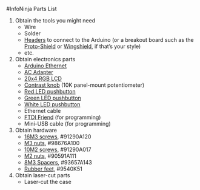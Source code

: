 #InfoNinja Parts List

1. Obtain the tools you might need
    - Wire
    - Solder
	- [Headers](http://www.adafruit.com/products/400) to connect to the Arduino (or a breakout board such as the [Proto-Shield](http://www.adafruit.com/products/51) or [Wingshield](http://www.adafruit.com/products/196), if that’s your style)
    - etc.
2. Obtain electronics parts
    - [Arduino Ethernet](http://www.adafruit.com/products/418)
	- [AC Adapter](http://www.adafruit.com/products/63)
    - [20x4 RGB LCD](http://www.adafruit.com/products/499)
    - [Contrast knob](http://www.adafruit.com/products/562) (10K panel-mount potentiometer)
    - [Red LED pushbutton](http://www.adafruit.com/products/559)
    - [Green LED pushbutton](http://www.adafruit.com/products/560)
    - [White LED pushbutton](http://www.adafruit.com/products/558)
    - Ethernet cable
    - [FTDI Friend](https://www.adafruit.com/products/284) (for programming)
    - Mini-USB cable (for programming)
3. Obtain hardware
    - [16M3 screws](http://www.mcmaster.com/#91290A120), #91290A120
    - [M3 nuts](http://www.mcmaster.com/#98676A100), #98676A100
    - [10M2 screws](http://www.mcmaster.com/#91290A017), #91290A017
    - [M2 nuts](http://www.mcmaster.com/#90591A111), #90591A111
    - [8M3 Spacers](http://www.mcmaster.com/#93657A143), #93657A143
    - [Rubber feet](http://www.mcmaster.com/#9540K51), #9540K51
4. Obtain laser-cut parts
    - Laser-cut the case

